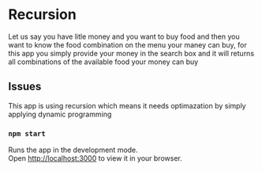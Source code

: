 # Recursion

Let us say you have litle money and you want to buy food and then you want to know the food combination on the menu your maney can buy, for this app you simply provide your money in the search box and it will returns all combinations of the available food your money can buy


## Issues
This app is using recursion which means it needs optimazation by simply applying dynamic programming

### `npm start`

Runs the app in the development mode.\
Open [http://localhost:3000](http://localhost:3000) to view it in your browser.
